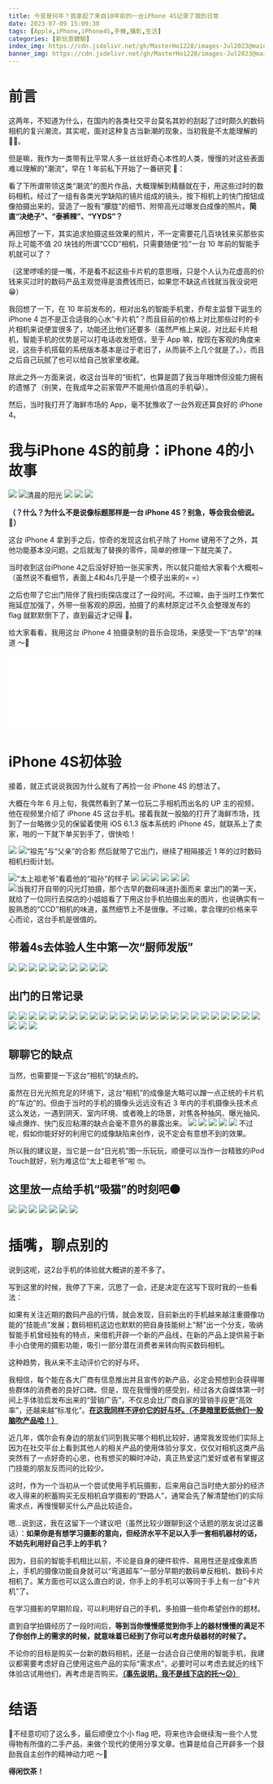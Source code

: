 ```yaml
---
title: 今昔是何年？我拿起了来自10年前的一台iPhone 4S记录了我的日常
date: 2023-07-09 15:09:30
tags: [Apple,iPhone,iPhone4S,手機,攝影,生活]
categories: [新玩意體驗]
index_img: https://cdn.jsdelivr.net/gh/MasterHo1228/images-Jul2023@main/20230624-DSCF6168.jpg 
banner_img: https://cdn.jsdelivr.net/gh/MasterHo1228/images-Jul2023@main/20230624-DSCF6168.jpg
---
```


# 前言
这两年，不知道为什么，在国内的各类社交平台莫名其妙的刮起了过时颇久的数码相机的复兴潮流，其实呢，面对这种复古当新潮的现象，当初我是不太能理解的 🤷‍♂️。

但是嘛，我作为一类带有比平常人多一丝丝好奇心本性的人类，慢慢的对这些表面难以理解的“潮流”，早在 1 年前私下开始了一番研究 🤔：

看了下所谓带领这类“潮流”的图片作品，大概理解到精髓就在于，用这些过时的数码相机，经过了一组有各类光学缺陷的镜片组成的镜头，按下相机上的快门按钮成像拍摄出来的，营造了一股有“朦胧”的细节、附带高光过曝发白成像的照片。**简直“决绝子”、“泰裤辣”、“YYDS”？**

再回想了一下，其实追求拍摄这些效果的照片，不一定需要花几百块钱来买那些实际上可能不值 20 块钱的所谓“CCD”相机，只需要随便“捡”一台 10 年前的智能手机就可以了？

（这里啰嗦的提一嘴，不是看不起这些卡片机的意思哦，只是个人认为花虚高的价钱来买过时的数码产品主观觉得是浪费钱而已，如果您不缺这点钱就当我没说吧 😁）

我回想了一下，在 10 年前发布的，相对出名的智能手机里，乔帮主监督下诞生的 iPhone 4 岂不是正合适我的心水“卡片机”？而且目前的价格上对比那些过时的卡片相机来说便宜很多了，功能还比他们还要多（虽然严格上来说，对比起卡片相机，智能手机的优势是可以打电话收发短信，至于 App 嘛，按现在客观的角度来说，这些手机搭载的系统版本基本是过于老旧了，从而装不上几个就是了。），而且之后自己玩腻了也可以给自己放家里收藏。

除此之外一方面来说，收这台当年的“街机”，也算是圆了我当年眼馋但没能力拥有的遗憾了（别笑，在我成年之前家管严不能用价值高的手机😹）。

然后，当时我打开了海鲜市场的 App，毫不犹豫收了一台外观还算良好的 iPhone 4。

# 我与iPhone 4S的前身：iPhone 4的小故事

![](https://cdn.jsdelivr.net/gh/MasterHo1228/images-Jul2023@main/20220731-DSCF9973.jpg)
![清晨的阳光](https://cdn.jsdelivr.net/gh/MasterHo1228/images-Jul2023@main/20220801-IMG_0092.jpg)
![](https://cdn.jsdelivr.net/gh/MasterHo1228/images-Jul2023@main/20220805-IMG_0102.jpg)
![](https://cdn.jsdelivr.net/gh/MasterHo1228/images-Jul2023@main/20220731-IMG_0086.jpg)
![](https://cdn.jsdelivr.net/gh/MasterHo1228/images-Jul2023@main/20220731-IMG_0079.jpg)

**（？什么？为什么不是说像标题那样是一台 iPhone 4S？别急，等会我会细说。🥸）**

这台 iPhone 4 拿到手之后，惊奇的发现这台机子除了 Home 键用不了之外，其他功能基本没问题。之后就淘了替换的零件，简单的修理一下就完美了。

当时收到这台iPhone 4之后没好好拍一张买家秀，所以就只能给大家看个大概啦~（虽然说不看细节，表面上4和4s几乎是一个模子出来的= =）

之后也带了它出门陪伴了我扫街探店度过了一段时间。不过嘛，由于当时工作繁忙拖延症加强了，外带一些客观的原因，拍摄了的素材原定过不久会整理发布的 flag 就默默倒下了，直到最近才记得 🤣。

给大家看看，我用这台 iPhone 4 拍摄录制的音乐会现场，来感受一下“古早”的味道 ～🌚

<iframe src="//player.bilibili.com/player.html?bvid=BV1W14y1o75r&page=1" scrolling="no" border="0" frameborder="no" framespacing="0" allowfullscreen="true"> </iframe>

# iPhone 4S初体验

接着，就正式说说我因为什么就有了再捡一台 iPhone 4S 的想法了。

大概在今年 6 月上旬，我偶然看到了某一位玩二手相机而出名的 UP 主的视频，他在视频里介绍了 iPhone 4S 这台手机。接着我就一股脑的打开了海鲜市场，找到了一台略微少见的保留着使用 iOS 6.1.3 版本系统的 iPhone 4S，就联系上了卖家，啪的一下就下单买到手了，很快哈！

![](https://cdn.jsdelivr.net/gh/MasterHo1228/images-Jul2023@main/20230611-DSCF5834.jpg)
![“祖先”与“父亲”的合影](https://cdn.jsdelivr.net/gh/MasterHo1228/images-Jul2023@main/20230611-DSCF5833.jpg)
然后就带了它出门，继续了相隔接近 1 年的过时数码相机扫街计划。

![“太上祖老爷”看着他的“祖孙”的样子](https://cdn.jsdelivr.net/gh/MasterHo1228/images-Jul2023@main/20230611-IMG_0005.jpg)
![](https://cdn.jsdelivr.net/gh/MasterHo1228/images-Jul2023@main/20230611-IMG_0006.jpg)
![](https://cdn.jsdelivr.net/gh/MasterHo1228/images-Jul2023@main/20230611-IMG_0020.jpg)
![](https://cdn.jsdelivr.net/gh/MasterHo1228/images-Jul2023@main/20230611-IMG_0015.jpg)
![](https://cdn.jsdelivr.net/gh/MasterHo1228/images-Jul2023@main/20230611-IMG_0012.jpg)
![](https://cdn.jsdelivr.net/gh/MasterHo1228/images-Jul2023@main/20230611-IMG_0008.jpg)
![](https://cdn.jsdelivr.net/gh/MasterHo1228/images-Jul2023@main/20230611-IMG_0016.jpg)
![当我打开自带的闪光灯拍摄，那个古早的数码味道扑面而来](https://cdn.jsdelivr.net/gh/MasterHo1228/images-Jul2023@main/20230611-IMG_0018.jpg)
拿出门的第一天，就给了一位同行去探店的小姐姐看了下用这台手机拍摄出来的图片，也说确实有一股熟悉的“CCD”相机的味道，虽然细节上不是很像。不过嘛，拿合理的价格来平心而论，这台手机是很值的。

## 带着4s去体验人生中第一次“厨师发版”
![](https://cdn.jsdelivr.net/gh/MasterHo1228/images-Jul2023@main/20230611-IMG_0021.jpg)
![](https://cdn.jsdelivr.net/gh/MasterHo1228/images-Jul2023@main/20230611-IMG_0026.jpg)
![](https://cdn.jsdelivr.net/gh/MasterHo1228/images-Jul2023@main/20230611-IMG_0027.jpg)
![](https://cdn.jsdelivr.net/gh/MasterHo1228/images-Jul2023@main/20230611-IMG_0025.jpg)
![](https://cdn.jsdelivr.net/gh/MasterHo1228/images-Jul2023@main/20230611-IMG_0028.jpg)
![](https://cdn.jsdelivr.net/gh/MasterHo1228/images-Jul2023@main/20230611-IMG_0029.jpg)
![](https://cdn.jsdelivr.net/gh/MasterHo1228/images-Jul2023@main/20230611-IMG_0030.jpg)
![](https://cdn.jsdelivr.net/gh/MasterHo1228/images-Jul2023@main/20230611-IMG_0032.jpg)
![](https://cdn.jsdelivr.net/gh/MasterHo1228/images-Jul2023@main/20230611-IMG_0024.jpg)
![](https://cdn.jsdelivr.net/gh/MasterHo1228/images-Jul2023@main/20230611-IMG_0034.jpg)

## 出门的日常记录
![](https://cdn.jsdelivr.net/gh/MasterHo1228/images-Jul2023@main/20230706-DSCF6226.jpg)
![](https://cdn.jsdelivr.net/gh/MasterHo1228/images-Jul2023@main/20230701-DSCF6183.jpg)
![](https://cdn.jsdelivr.net/gh/MasterHo1228/images-Jul2023@main/20230622-IMG_0075.jpg)
![](https://cdn.jsdelivr.net/gh/MasterHo1228/images-Jul2023@main/20230624-IMG_0084.jpg)
![](https://cdn.jsdelivr.net/gh/MasterHo1228/images-Jul2023@main/20230624-IMG_0083.jpg)
![](https://cdn.jsdelivr.net/gh/MasterHo1228/images-Jul2023@main/20230624-IMG_0085.jpg)
![](https://cdn.jsdelivr.net/gh/MasterHo1228/images-Jul2023@main/20230629-IMG_0144.jpg)
![](https://cdn.jsdelivr.net/gh/MasterHo1228/images-Jul2023@main/20230629-IMG_0156.jpg)
![](https://cdn.jsdelivr.net/gh/MasterHo1228/images-Jul2023@main/20230629-IMG_0155.jpg)
![](https://cdn.jsdelivr.net/gh/MasterHo1228/images-Jul2023@main/20230629-IMG_0142.jpg)
![](https://cdn.jsdelivr.net/gh/MasterHo1228/images-Jul2023@main/20230629-IMG_0139.jpg)
![](https://cdn.jsdelivr.net/gh/MasterHo1228/images-Jul2023@main/20230629-IMG_0136.jpg)
![](https://cdn.jsdelivr.net/gh/MasterHo1228/images-Jul2023@main/20230629-IMG_0133.jpg)
![](https://cdn.jsdelivr.net/gh/MasterHo1228/images-Jul2023@main/20230629-IMG_0132.jpg)
![](https://cdn.jsdelivr.net/gh/MasterHo1228/images-Jul2023@main/20230629-IMG_0130.jpg)
![](https://cdn.jsdelivr.net/gh/MasterHo1228/images-Jul2023@main/20230629-IMG_0123.jpg)
![](https://cdn.jsdelivr.net/gh/MasterHo1228/images-Jul2023@main/20230629-IMG_0119.jpg)
![](https://cdn.jsdelivr.net/gh/MasterHo1228/images-Jul2023@main/20230629-IMG_0109.jpg)
![](https://cdn.jsdelivr.net/gh/MasterHo1228/images-Jul2023@main/20230629-IMG_0110.jpg)
![](https://cdn.jsdelivr.net/gh/MasterHo1228/images-Jul2023@main/20230701-IMG_0164.jpg)
![](https://cdn.jsdelivr.net/gh/MasterHo1228/images-Jul2023@main/20230701-IMG_0174.jpg)
![](https://cdn.jsdelivr.net/gh/MasterHo1228/images-Jul2023@main/20230706-IMG_0187.jpg)
![](https://cdn.jsdelivr.net/gh/MasterHo1228/images-Jul2023@main/20230706-IMG_0188.jpg)
![](https://cdn.jsdelivr.net/gh/MasterHo1228/images-Jul2023@main/20230701-IMG_0178.jpg)
![](https://cdn.jsdelivr.net/gh/MasterHo1228/images-Jul2023@main/20230706-IMG_0191.jpg)
![](https://cdn.jsdelivr.net/gh/MasterHo1228/images-Jul2023@main/20230706-IMG_0193.jpg)
![](https://cdn.jsdelivr.net/gh/MasterHo1228/images-Jul2023@main/20230706-IMG_0194.jpg)
![](https://cdn.jsdelivr.net/gh/MasterHo1228/images-Jul2023@main/20230706-IMG_0195.jpg)

## 聊聊它的缺点
当然，也需要提一下这台“相机”的缺点的。

虽然在日光光照充足的环境下，这台“相机”的成像是大略可以蹭一点正统的卡片机的“车边”的。但由于当时的手机的摄像头远远没有近 3 年内的手机摄像头技术点这么发达，一遇到阴天、室内环境、或者晚上的场景，对焦各种抽风、曝光抽风、噪点爆炸、快门反应粘滞的缺点会毫不意外的暴露出来。
![](https://cdn.jsdelivr.net/gh/MasterHo1228/images-Jul2023@main/20230622-IMG_0076.jpg)
![](https://cdn.jsdelivr.net/gh/MasterHo1228/images-Jul2023@main/20230624-IMG_0077.jpg)
![](https://cdn.jsdelivr.net/gh/MasterHo1228/images-Jul2023@main/20230625-IMG_0104.jpg)
![](https://cdn.jsdelivr.net/gh/MasterHo1228/images-Jul2023@main/20230625-IMG_0102.jpg)
![](https://cdn.jsdelivr.net/gh/MasterHo1228/images-Jul2023@main/20230629-IMG_0158.jpg)
不过呢，假如你能好好的利用它的成像缺陷来创作，说不定会有意想不到的效果。

所以我的建议是，当它是一台“日光机”图一乐玩玩，顺便可以当作一台精致的iPod Touch就好，别为难这位“太上祖老爷”啦 🤓。

## 这里放一点给手机“吸猫”的时刻吧🌑
‍![](https://cdn.jsdelivr.net/gh/MasterHo1228/images-Jul2023@main/20230620-IMG_0055.jpg)
![](https://cdn.jsdelivr.net/gh/MasterHo1228/images-Jul2023@main/20230620-IMG_0072.jpg)
![](https://cdn.jsdelivr.net/gh/MasterHo1228/images-Jul2023@main/20230620-IMG_0056.jpg)
![](https://cdn.jsdelivr.net/gh/MasterHo1228/images-Jul2023@main/20230620-IMG_0062.jpg)
![](https://cdn.jsdelivr.net/gh/MasterHo1228/images-Jul2023@main/20230701-IMG_0179.jpg)
![](https://cdn.jsdelivr.net/gh/MasterHo1228/images-Jul2023@main/20230701-IMG_0181.jpg)
![](https://cdn.jsdelivr.net/gh/MasterHo1228/images-Jul2023@main/20230701-IMG_0175.jpg)

# 插嘴，聊点别的

说到这呢，这2台手机的体验就大概讲的差不多了。

写到这里的时候，我停了下来，沉思了一会，还是决定在这写下现时我的一些看法：

如果有关注近期的数码产品的行情，就会发现，目前新出的手机越来越注重摄像功能的“技能点”发展；数码相机这边也默默的把自身技能树上"掰"出一个分支，吸纳智能手机曾经独有的特点，来借机开辟一个新的产品线，在新的产品上提供易于新手小白使用的摄影功能，吸引一部分潜在消费者来转向购买数码相机。

这种趋势，我从来不主动评价它的好与坏。

我相信，每个能在各大厂商有信息推出并且宣传的新产品，必定会预想到会获得哪些群体的消费者的良好口碑。但是，现在我慢慢的感受到，经过各大自媒体第一时间上手体验后发布出来的“营销广告”，不仅总会比厂商自家的营销手段更“高效率”，还越来越“标准化”。**<u>在这我同样不评价它的好与坏。（不是暗里贬低他们一股脑吹产品哈！）</u>**

近几年，偶尔会有身边的朋友们问到我买哪个相机比较好，通常我发现他们实际上因为在社交平台上看到其他人的相关产品的使用体验分享文，仅仅对相机这类产品突然有了一点好奇的心思，也有想买的瞬时冲动，真正热爱这门爱好或者有掌握这门技能的朋友反而问的比较少。

这时，作为一个当初从一个尝试使用手机玩摄影，后来用自己当时绝大部分的经济收入得来的积蓄购买无反相机自学摄影的“野路人”，通常会先了解清楚他们的实际需求点，再慢慢聊买什么产品比较适合。

嗯...说到这，我在这留下一个建议吧（虽然比较少跟聊到这个话题的朋友说过这番话）：**如果你是有想学习摄影的意向，但经济水平不足以入手一套相机器材的话，不妨先利用好自己手上的手机？**

因为，目前的智能手机相比以前，不论是自身的硬件软件、易用性还是成像素质上，手机的摄像功能自身就可以“弯道超车”一部分早期的数码单反相机、数码卡片相机了。某方面也可以这么直白的说，你手上的手机可以等同于手上有一台“卡片机”了。

在学习摄影的早期阶段，可以利用好自己的手机，多拍摄一些你希望创作的题材。

直到自学拍摄经历了一段时间后，**等到当你慢慢感觉到你手上的器材慢慢的满足不了你创作上的需求的时候，就意味着已经到了你可以考虑升级器材的时候了。**

不论你的目标是购买一台新的数码相机，还是一台适合自己使用的智能手机，我建议都需要考虑好自己使用这些产品的实际“需求点”，必要时可以考虑去就近的线下体验店试用他们，再考虑是否购买。**<u>（事先说明，我不是线下店的托～😕）</u>**

# 结语
🤣不经意叨叨了这么多，最后顺便立个小 flag 吧，将来也许会继续淘一些个人觉得物有所值的二手产品，来做个现代的使用分享文章。也算是给自己开辟多一个鼓励我自主创作的精神动力吧 ～🤗

**得闲饮茶！**